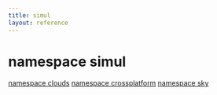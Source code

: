 ```yaml
---
title: simul
layout: reference
---
```

namespace simul
===
[namespace clouds](../simul/clouds)
[namespace crossplatform](../simul/crossplatform)
[namespace sky](../simul/sky)
